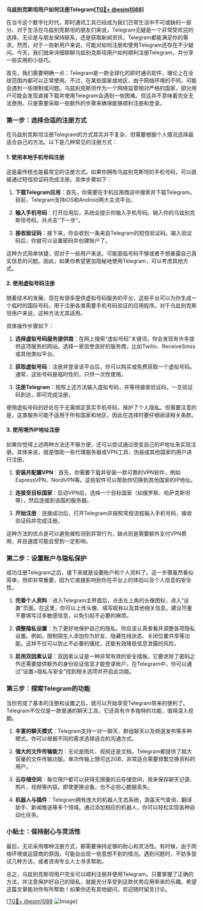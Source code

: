 **乌兹别克斯坦用户如何注册Telegram[[TG💪+ @esim1088](https://t.me/s/esim1088)]**

在当今这个数字化时代，即时通讯工具已经成为我们日常生活中不可或缺的一部分。对于生活在乌兹别克斯坦的朋友们来说，Telegram无疑是一个非常受欢迎的选择。无论是与朋友保持联系，还是获取新闻资讯，Telegram都能满足你的需求。然而，对于一些新用户来说，可能对如何注册和使用Telegram还存在不少疑问。今天，我们就来详细聊聊乌兹别克斯坦用户如何顺利注册Telegram，并分享一些实用的小技巧。

首先，我们需要明确一点：Telegram是一款全球化的即时通讯软件，理论上在全球范围内都可以正常使用。不过，在某些国家或地区，由于网络环境的不同，可能会遇到一些限制或问题。乌兹别克斯坦作为一个网络监管相对严格的国家，部分用户可能会发现直接下载并使用Telegram会遇到一些困难。但这并不意味着完全无法使用，只是需要采取一些额外的步骤来确保能够顺利注册和登录。

### 第一步：选择合适的注册方式

在乌兹别克斯坦注册Telegram的方式其实并不复杂，但需要根据个人情况选择最适合自己的方法。以下是几种常见的注册方式：

#### 1. 使用本地手机号码注册

这是最传统也是最常见的注册方式。如果你拥有乌兹别克斯坦的手机号码，可以直接通过短信验证码完成注册。具体步骤如下：

1. **下载Telegram应用**：首先，你需要在手机应用商店中搜索并下载Telegram。目前，Telegram支持iOS和Android两大主流平台。
   
2. **输入手机号码**：打开应用后，系统会提示你输入手机号码。输入你的乌兹别克斯坦号码，并点击“下一步”。

3. **接收验证码**：接下来，你会收到一条来自Telegram的短信验证码。输入验证码后，你就可以设置密码并创建账户了。

这种方式简单快捷，但对于一些用户来说，可能面临号码不够或者不想暴露自己真实信息的问题。因此，如果你希望更加隐秘地使用Telegram，可以考虑其他方式。

#### 2. 使用虚拟号码注册

随着技术的发展，现在有很多提供虚拟号码服务的平台，这些平台可以为你生成一个临时的国际号码，用于注册各类需要手机号码验证的应用程序。对于乌兹别克斯坦用户来说，这种方法尤其适用。

具体操作步骤如下：

1. **选择虚拟号码服务提供商**：在网上搜索“虚拟号码”关键词，你会发现有许多提供这项服务的网站。选择一家信誉良好的服务商，比如Twilio、ReceiveSmss或其他类似平台。

2. **获取虚拟号码**：注册并登录该平台后，你可以购买或免费获取一个虚拟号码。通常，这些号码是临时性的，只供一次性使用。

3. **注册Telegram**：按照上述方法输入虚拟号码，并等待接收验证码。一旦验证码到达，即可完成注册。

使用虚拟号码的好处在于无需绑定真实手机号码，保护了个人隐私。但需要注意的是，这类服务可能不适用于所有国家和地区，因此在选择时要仔细阅读相关条款。

#### 3. 使用境外IP地址注册

如果你觉得上述两种方法还不够方便，还可以尝试通过改变自己的IP地址来实现注册。具体来说，就是借助一些代理服务器或VPN工具，伪装成其他国家的用户进行注册。

1. **安装并配置VPN**：首先，你需要下载并安装一款可靠的VPN软件，例如ExpressVPN、NordVPN等。这些软件可以帮助你切换到其他国家的IP地址。

2. **连接至目标国家**：启动VPN后，选择一个目标国家（如俄罗斯、哈萨克斯坦等），然后连接到该国的服务器。

3. **开始注册**：连接成功后，打开Telegram并按照常规流程输入手机号码，接收验证码并完成注册。

这种方法的优点是可以避免被检测到异常行为，缺点则是需要额外支付VPN费用，并且速度可能会受到一定影响。

### 第二步：设置账户与隐私保护

成功注册Telegram之后，接下来就是设置账户和个人资料了。这一步骤虽然看似简单，但却非常重要，因为它直接影响到你在平台上的体验以及个人信息的安全性。

1. **完善个人资料**：进入Telegram主界面后，点击左上角的头像图标，进入“设置”页面。在这里，你可以上传头像、填写昵称以及其他相关信息。建议尽量不要填写过多敏感信息，以免引起不必要的麻烦。

2. **调整隐私设置**：为了更好地保护自己的隐私，你应该认真查看并调整各项隐私设置。例如，限制陌生人添加你为好友、隐藏在线状态、关闭位置共享等功能。这样不仅可以防止不必要的骚扰，还能有效降低信息泄露的风险。

3. **启用双因素认证**：双因素认证是一种非常有效的安全措施，它要求除了密码之外还需要提供额外的身份验证信息才能登录账户。在Telegram中，你可以通过“设置>隐私与安全”找到相关选项并开启此功能。

### 第三步：探索Telegram的功能

当你完成了基本的注册和设置之后，就可以开始享受Telegram带来的便利了。Telegram不仅仅是一款普通的聊天工具，它还具有许多独特的功能，值得深入挖掘。

1. **丰富的聊天模式**：Telegram支持一对一聊天、群组聊天以及频道发布等多种模式。你可以根据不同的需求选择适合的沟通方式。

2. **强大的文件传输能力**：无论是图片、视频还是文档，Telegram都提供了超大容量的文件传输功能。单次传输上限可达2GB，非常适合需要频繁交换资料的用户。

3. **云存储空间**：每位用户都可以获得无限量的云存储空间，用来保存聊天记录、照片、视频等内容。即使更换设备，也不必担心数据丢失。

4. **机器人与插件**：Telegram拥有庞大的机器人生态系统，涵盖天气查询、翻译助手、新闻推送等多个领域。通过添加相应的机器人，你可以轻松实现各种自动化任务。

### 小贴士：保持耐心与灵活性

最后，无论采用哪种注册方式，都需要保持足够的耐心和灵活性。有时候，由于网络环境或运营商的原因，可能会出现一些意想不到的情况。遇到问题时，不妨多尝试几种方法，或者咨询专业人士寻求帮助。

总之，乌兹别克斯坦用户完全可以顺利注册并使用Telegram。只要掌握了正确的方法，并注意保护好自己的隐私，就能充分享受到这款优秀应用带来的乐趣。希望这篇文章能对你有所帮助！如果你还有其他疑问，欢迎随时留言讨论。

[[TG💪+ @esim1088](https://t.me/s/esim1088) ![Image](https://i.postimg.cc/4NQfJmqS/Snipaste-2025-05-13-00-14-12.png)]